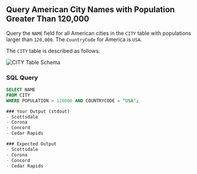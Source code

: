 ## Query American City Names with Population Greater Than 120,000
Query the `NAME` field for all American cities in the `CITY` table with populations larger than `120,000`. The `CountryCode` for America is `USA`.

The `CITY` table is described as follows:

![CITY Table Schema](https://s3.amazonaws.com/hr-challenge-images/8137/1449729804-f21d187d0f-CITY.jpg)

### SQL Query
```sql
SELECT NAME 
FROM CITY
WHERE POPULATION > 120000 AND COUNTRYCODE = "USA";

### Your Output (stdout)
- Scottsdale
- Corona
- Concord
- Cedar Rapids

### Expected Output
- Scottsdale
- Corona
- Concord
- Cedar Rapids
